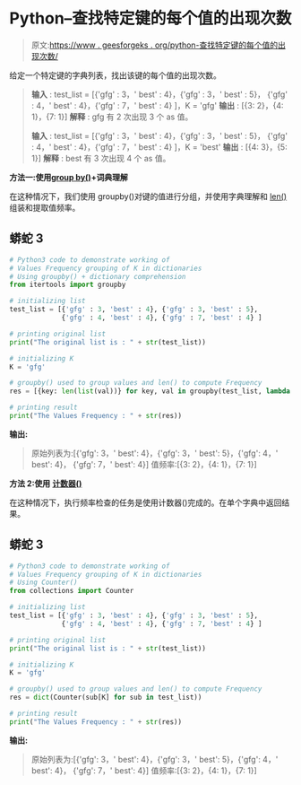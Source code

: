 # Python–查找特定键的每个值的出现次数

> 原文:[https://www . geesforgeks . org/python-查找特定键的每个值的出现次数/](https://www.geeksforgeeks.org/python-find-occurrences-for-each-value-of-a-particular-key/)

给定一个特定键的字典列表，找出该键的每个值的出现次数。

> **输入** : test_list = [{'gfg' : 3，' best' : 4}，{'gfg' : 3，' best' : 5}，
> {'gfg' : 4，' best' : 4}，{'gfg' : 7，' best' : 4} ]，K = 'gfg'
> **输出** : [{3: 2}，{4: 1}，{7: 1}]
> **解释** : gfg 有 2 次出现 3 个 as 值。
> 
> **输入** : test_list = [{'gfg' : 3，' best' : 4}，{'gfg' : 3，' best' : 5}，
> {'gfg' : 4，' best' : 4}，{'gfg' : 7，' best' : 4} ]，K = 'best'
> **输出** : [{4: 3}，{5: 1}]
> **解释** : best 有 3 次出现 4 个 as 值。

**方法一:使用**[**group by()**](https://www.geeksforgeeks.org/pandas-groupby/)**+词典理解**

在这种情况下，我们使用 groupby()对键的值进行分组，并使用字典理解和 [len()](https://www.geeksforgeeks.org/list-methods-in-python-set-1-in-not-in-len-min-max/) 组装和提取值频率。

## 蟒蛇 3

```py
# Python3 code to demonstrate working of 
# Values Frequency grouping of K in dictionaries
# Using groupby() + dictionary comprehension
from itertools import groupby

# initializing list
test_list = [{'gfg' : 3, 'best' : 4}, {'gfg' : 3, 'best' : 5}, 
             {'gfg' : 4, 'best' : 4}, {'gfg' : 7, 'best' : 4} ]

# printing original list
print("The original list is : " + str(test_list))

# initializing K 
K = 'gfg'

# groupby() used to group values and len() to compute Frequency
res = [{key: len(list(val))} for key, val in groupby(test_list, lambda sub: sub[K])]

# printing result 
print("The Values Frequency : " + str(res))
```

**输出:**

> 原始列表为:[{'gfg': 3，' best': 4}，{'gfg': 3，' best': 5}，{'gfg': 4，' best': 4}，
> {'gfg': 7，' best': 4}]
> 值频率:[{3: 2}，{4: 1}，{7: 1}]

**方法 2:使用** [**计数器()**](https://www.geeksforgeeks.org/counters-in-python-set-1/)

在这种情况下，执行频率检查的任务是使用计数器()完成的。在单个字典中返回结果。

## 蟒蛇 3

```py
# Python3 code to demonstrate working of 
# Values Frequency grouping of K in dictionaries
# Using Counter()
from collections import Counter

# initializing list
test_list = [{'gfg' : 3, 'best' : 4}, {'gfg' : 3, 'best' : 5}, 
             {'gfg' : 4, 'best' : 4}, {'gfg' : 7, 'best' : 4} ]

# printing original list
print("The original list is : " + str(test_list))

# initializing K 
K = 'gfg'

# groupby() used to group values and len() to compute Frequency
res = dict(Counter(sub[K] for sub in test_list))

# printing result 
print("The Values Frequency : " + str(res))
```

**输出:**

> 原始列表为:[{'gfg': 3，' best': 4}，{'gfg': 3，' best': 5}，{'gfg': 4，' best': 4}，
> {'gfg': 7，' best': 4}]
> 值频率:[{3: 2}，{4: 1}，{7: 1}]